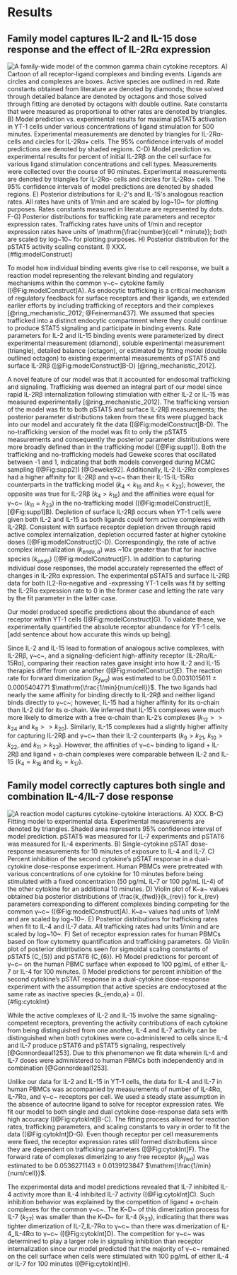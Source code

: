 # Results

## Family model captures  IL-2 and IL-15 dose response and the effect of IL-2Rα expression

![**A family-wide model of the common gamma chain cytokine receptors.** A) Cartoon of all receptor-ligand complexes and binding events. Ligands are circles and complexes are boxes. Active species are outlined in red. Rate constants obtained from literature are denoted by diamonds; those solved through detailed balance are denoted by octagons and those solved through fitting are denoted by octagons with double outline. Rate constants that were measured as proportional to other rates are denoted by triangles.
B) Model prediction vs. experimental results for maximal pSTAT5 activation in YT-1 cells under various concentrations of ligand stimulation for 500 minutes. Experimental measurements are denoted by triangles for IL-2Rα- cells and circles for IL-2Rα+ cells. The 95% confidence intervals of model predictions are denoted by shaded regions.
C-D) Model prediction vs. experimental results for percent of initial IL-2Rβ on the cell surface for various ligand stimulation concentrations and cell types. Measurements were collected over the course of 90 minutes. Experimental measurements are denoted by triangles for IL-2Rα- cells and circles for IL-2Rα+ cells. The 95% confidence intervals of model predictions are denoted by shaded regions.
E) Posterior distributions for IL-2's and IL-15's analogous reaction rates. All rates have units of 1/min and are scaled by log~10~ for plotting purposes. Rates constants measured in literature are represented by dots.
F-G) Posterior distributions for trafficking rate parameters and receptor expression rates. Trafficking rates have units of 1/min and receptor expression rates have units of $\mathrm{\frac{number}{cell * minute}}$; both are scaled by log~10~ for plotting purposes.
H) Posterior distribution for the pSTAT5 activity scaling constant.
I) XXX. ](./Figures/figure1.svg){#fig:modelConstruct}

To model how individual binding events give rise to cell response, we built a reaction model representing the relevant binding and regulatory mechanisms within the common γ~c~ cytokine family ([@Fig:modelConstruct]A). As endocytic trafficking is a critical mechanism of regulatory feedback for surface receptors and their ligands, we extended earlier efforts by including trafficking of receptors and their complexes [@ring_mechanistic_2012; @Feinerman437]. We assumed that species trafficked into a distinct endocytic compartment where they could continue to produce STAT5 signaling and participate in binding events. Rate parameters for IL-2 and IL-15 binding events were parameterized by direct experimental measurement (diamond), soluble experimental measurement (triangle), detailed balance (octagon), or estimated by fitting model (double outlined octagon) to existing experimental measurements of pSTAT5 and surface IL-2Rβ ([@Fig:modelConstruct]B-D) [@ring_mechanistic_2012].

A novel feature of our model was that it accounted for endosomal trafficking and signaling. Trafficking was deemed an integral part of our model since rapid IL-2Rβ internalization following stimulation with either IL-2 or IL-15 was measured experimentally [@ring_mechanistic_2012]. The trafficking version of the model was fit to both pSTAT5 and surface IL-2Rβ measurements; the posterior parameter distributions taken from these fits were plugged back into our model and accurately fit the data ([@Fig:modelConstruct]B-D). The no-trafficking version of the model was fit to only the pSTAT5 measurements and consequently the posterior parameter distributions were more broadly defined than in the trafficking model ([@Fig:supp1]). Both the trafficking and no-trafficking models had Geweke scores that oscillated between -1 and 1, indicating that both models converged during MCMC sampling ([@Fig:supp2]) [@Geweke92]. Additionally, IL-2·IL-2Rα complexes had a higher affinity for IL-2Rβ and γ~c~ than their IL-15·IL-15Rα counterparts in the trafficking model ($k_{4} < k_{16}$ and $k_{11} < k_{23}$); however, the opposite was true for IL-2Rβ ($k_{4} > k_{16}$) and the affinities were equal for γ~c~ ($k_{11} = k_{23}$) in the no-trafficking model ([@Fig:modelConstruct]E, [@Fig:supp1]B). Depletion of surface IL-2Rβ occurs when YT-1 cells were given both IL-2 and IL-15 as both ligands could form active complexes with IL-2Rβ. Consistent with surface receptor depletion driven through rapid active complex internalization, depletion occurred faster at higher cytokine doses ([@Fig:modelConstruct]C-D). Correspondingly, the rate of active complex internalization ($k_{endo,a}$) was ~10x greater than that for inactive species ($k_{endo}$) ([@Fig:modelConstruct]F). In addition to capturing individual dose responses, the model accurately represented the effect of changes in IL-2Rα expression. The experimental pSTAT5 and surface IL-2Rβ data for both IL2-Rα-negative and -expressing YT-1 cells was fit by setting the IL-2Rα expression rate to 0 in the former case and letting the rate vary by the fit parameter in the latter case.

Our model produced specific predictions about the abundance of each receptor within YT-1 cells ([@Fig:modelConstruct]G). To validate these, we experimentally quantified the absolute receptor abundance for YT-1 cells. [add sentence about how accurate this winds up being].

Since IL-2 and IL-15 lead to formation of analogous active complexes, with IL-2Rβ, γ~c~, and a signaling-deficient high-affinity receptor (IL-2Rα/IL-15Rα), comparing their reaction rates gave insight into how IL-2 and IL-15 therapies differ from one another ([@Fig:modelConstruct]E). The reaction rate for forward dimerization ($k_{fwd}$) was estimated to be 0.0031015611 ± 0.0005404771 $\mathrm{\frac{1/min}{num/cell}}$. The two ligands had nearly the same affinity for binding directly to IL-2Rβ and neither ligand binds directly to γ~c~; however, IL-15 had a higher affinity for its α-chain than IL-2 did for its α-chain. We inferred that IL-15’s complexes were much more likely to dimerize with a free α-chain than IL-2’s complexes ($k_{12} >> k_{24}$ and $k_{8} >> k_{20}$). Similarly, IL-15 complexes had a slightly higher affinity for capturing IL-2Rβ and γ~c~ than their IL-2 counterparts ($k_{9} > k_{21}$, $k_{10} > k_{22}$, and $k_{11} > k_{23}$). However, the affinities of γ~c~ binding to ligand + IL-2Rβ and ligand + α-chain complexes were comparable between IL-2 and IL-15 ($k_{4} = k_{16}$ and $k_{5} = k_{17}$).


## Family model correctly captures both single and combination IL-4/IL-7 dose response

![**A reaction model captures cytokine-cytokine interactions.** A) XXX. B-C) Fitting model to experimental data. Experimental measurements are denoted by triangles. Shaded area represents 95% confidence interval of model prediction. pSTAT5 was measured for IL-7 experiments and pSTAT6 was measured for IL-4 experiments. B) Single-cytokine pSTAT dose-response measurements for 10 minutes of exposure to IL-4 and IL-7. C) Percent inhibition of the second cytokine’s pSTAT response in a dual-cytokine dose-response experiment. Human PBMCs were pretreated with various concentrations of one cytokine for 10 minutes before being stimulated with a fixed concentration (50 pg/mL IL-7 or 100 pg/mL IL-4) of the other cytokine for an additional 10 minutes. D) Violin plot of K~a~ values obtained bia posterior distributions of $\frac{k_{fwd}}{k_{rev}}$ for $k_{rev}$ parameters corresponding to different complexes binding competing for the common γ~c~ ([@Fig:modelConstruct]A). K~a~ values had units of 1/nM and are scaled by log~10~. E) Posterior distributions for trafficking rates when fit to IL-4 and IL-7 data. All trafficking rates had units 1/min and are scaled by log~10~. F) Set of receptor expression rates for human PBMCs based on flow cytometry quantification and trafficking parameters. G) Violin plot of posterior distributions seen for sigmoidal scaling constants of pSTAT5 ($C_{5}$) and pSTAT6 ($C_{6}$). H) Model predictions for percent of γ~c~ on the human PBMC surface when exposed to 100 pg/mL of either IL-7 or IL-4 for 100 minutes. I) Model predictions for percent inhibition of the second cytokine’s pSTAT response in a dual-cytokine dose-response experiment with the assumption that active species are endocytosed at the same rate as inactive species ($k_{endo,a} = 0$).](./Figures/figure2.svg){#fig:cytokInt}

While the active complexes of IL-2 and IL-15 involve the same signaling-competent receptors, preventing the activity contributions of each cytokine from being distinguished from one another, IL-4 and IL-7 activity can be distinguished when both cytokines were co-administered to cells since IL-4 and IL-7 produce pSTAT6 and pSTAT5 signaling, respectively [@Gonnordeaal1253]. Due to this phenomenon we fit data wherein IL-4 and IL-7 doses were administered to human PBMCs both independently and in combination [@Gonnordeaal1253].

Unlike our data for IL-2 and IL-15 in YT-1 cells, the data for IL-4 and IL-7 in human PBMCs was accompanied by measurements of number of IL-4Rα, IL-7Rα, and γ~c~ receptors per cell. We used a steady state assumption in the absence of autocrine ligand to solve for  receptor expression rates. We fit our model to both single and dual cytokine dose-response data sets with high accuracy ([@Fig:cytokInt]B-C). The fitting process allowed for reaction rates, trafficking parameters, and scaling constants to vary in order to fit the data ([@Fig:cytokInt]D-G). Even though receptor per cell measurements were fixed, the receptor expression rates still formed distributions since they are dependent on trafficking parameters ([@Fig:cytokInt]F). The forward rate of complexes dimerizing to any free receptor ($k_{fwd}$) was estimated to be 0.0536271143 ± 0.0139123847 $\mathrm{\frac{1/min}{num/cell}}$.

The experimental data and model predictions revealed that IL-7 inhibited IL-4 activity more than IL-4 inhibited IL-7 activity ([@Fig:cytokInt]C). Such inhibition behavior was explained by the competition of ligand + α-chain complexes for the common γ~c~. The K~D~ of this dimerization process for IL-7 ($k_{27}$) was smaller than the K~D~ for IL-4 ($k_{33}$), indicating that there was tighter dimerization of IL-7_IL-7Rα to γ~c~ than there was dimerization of IL-4_IL-4Rα to γ~c~ ([@Fig:cytokInt]D). The competition for γ~c~ was determined to play a larger role in signaling inhibition than receptor internalization since our model predicted that the majority of γ~c~ remained on the cell surface when cells were stimulated with 100 pg/mL of either IL-4 or IL-7 for 100 minutes ([@Fig:cytokInt]H).


